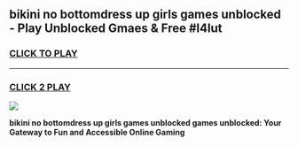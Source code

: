 
## bikini no bottomdress up girls games unblocked - Play Unblocked Gmaes & Free #l4lut
<h3>
<a href="https://news.freeplayer.one?title=bikini_no_bottomdress_up_girls_games_unblocked&ref=26F">CLICK TO PLAY</a></h3>
<hr>

<h3>
<a href="https://news.freeplayer.one?title=bikini_no_bottomdress_up_girls_games_unblocked&ref=26F">CLICK 2 PLAY</a>
  
</h3>

<a href="https://news.freeplayer.one?title=bikini_no_bottomdress_up_girls_games_unblocked&ref=26F/"><img src="https://clearcache.store/games.png"></a>


**bikini no bottomdress up girls games unblocked games unblocked: Your Gateway to Fun and Accessible Online Gaming**
